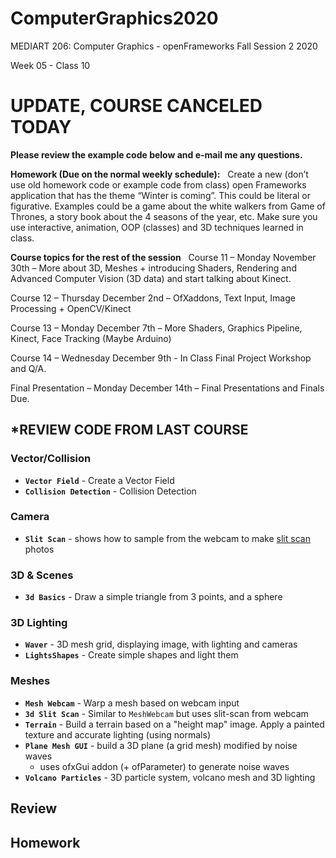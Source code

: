 # ComputerGraphics2020

MEDIART 206: Computer Graphics - openFrameworks
Fall Session 2 2020  

Week 05 - Class 10

# UPDATE, COURSE CANCELED TODAY
**Please review the example code below and e-mail me any questions.**

**Homework (Due on the normal weekly schedule):**
 
Create a new (don’t use old homework code or example code from class) open Frameworks application that has the theme “Winter is coming”. This could be literal or figurative. Examples could be a game about the white walkers from Game of Thrones, a story book about the 4 seasons of the year, etc. Make sure you use interactive, animation, OOP (classes) and 3D techniques learned in class.

**Course topics for the rest of the session**
 
Course 11 – Monday November 30th – More about 3D, Meshes + introducing Shaders, Rendering and Advanced Computer Vision (3D data) and start talking about Kinect.

Course 12 – Thursday December 2nd – OfXaddons, Text Input, Image Processing + OpenCV/Kinect

Course 13 – Monday December 7th – More Shaders, Graphics Pipeline, Kinect, Face Tracking (Maybe Arduino)

Course 14 – Wednesday December 9th - In Class Final Project Workshop and Q/A.

Final Presentation – Monday December 14th – Final Presentations and Finals Due.

## \*REVIEW CODE FROM LAST COURSE

### Vector/Collision

- **`Vector Field`** - Create a Vector Field
- **`Collision Detection`** - Collision Detection

### Camera
- **`Slit Scan`** - shows how to sample from the webcam to make [slit scan][1] photos

### 3D & Scenes

- **`3d Basics`** - Draw a simple triangle from 3 points, and a sphere

### 3D Lighting

- **`Waver`** - 3D mesh grid, displaying image, with lighting and cameras
- **`LightsShapes`** - Create simple shapes and light them     

### Meshes

- **`Mesh Webcam`** - Warp a mesh based on webcam input    
- **`3d Slit Scan`** - Similar to `MeshWebcam` but uses slit-scan from webcam 
- **`Terrain`**  - Build a terrain based on a "height map" image. Apply a painted texture and accurate lighting (using normals)  
- **`Plane Mesh GUI`** - build a 3D plane (a grid mesh) modified by noise waves
   - uses ofxGui addon (+ ofParameter) to generate noise waves
- **`Volcano Particles`** - 3D particle system, volcano mesh and 3D lighting

## Review

## Homework

[1]:	https://www.youtube.com/watch?v=NSesvu_uqLo